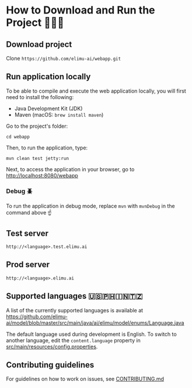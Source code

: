 # How to Download and Run the Project 👩🏽‍💻

## Download project

Clone `https://github.com/elimu-ai/webapp.git`

## Run application locally

To be able to compile and execute the web application locally, you will first need to install the following:
* Java Development Kit (JDK)
* Maven (macOS: `brew install maven`)

Go to the project's folder:

    cd webapp

Then, to run the application, type:
    
    mvn clean test jetty:run

Next, to access the application in your browser, go to [http://localhost:8080/webapp](http://localhost:8080/webapp)

### Debug 🪲

To run the application in debug mode, replace `mvn` with `mvnDebug` in the command above ☝️


## Test server

    http://<language>.test.elimu.ai


## Prod server

    http://<language>.elimu.ai


## Supported languages 🇺🇸🇵🇭🇮🇳🇹🇿

A list of the currently supported languages is available at https://github.com/elimu-ai/model/blob/master/src/main/java/ai/elimu/model/enums/Language.java

The default language used during development is English. To switch to another language, edit the `content.language` property in [src/main/resources/config.properties](src/main/resources/config.properties).

## Contributing guidelines

For guidelines on how to work on issues, see [CONTRIBUTING.md](CONTRIBUTING.md)
